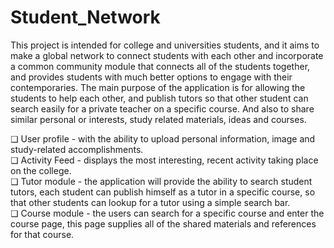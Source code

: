 # Student_Network
This project is intended for college and universities students, and it aims to make a global network to connect students 
with each other and incorporate a common community module that connects all of the students together, and provides students with
much better options to engage with their contemporaries.
The main purpose of the application is for allowing the students to help each other, and publish tutors so that other student
can search easily for a private teacher on a specific course. And also to share similar personal or interests, 
study related materials, ideas and courses.


❏	User profile -  with the ability to upload personal information, image and study-related accomplishments. <br/> 
❏	Activity Feed - displays the most interesting, recent activity taking place on the college.  <br/> 
❏	Tutor module - the application will provide the ability to search student tutors, each student can publish himself as a tutor
in a specific course, so that other students can lookup for a tutor using a simple search bar.  <br/> 
❏	Course module - the users can search for a specific course and enter the course page, this page supplies all of the shared 
materials and references for that course.  <br/>

